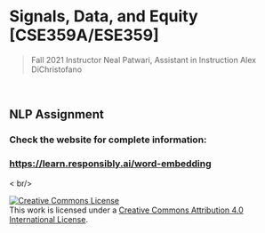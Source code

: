 #  Signals, Data, and Equity [CSE359A/ESE359]
> Fall 2021
> Instructor Neal Patwari, Assistant in Instruction Alex DiChristofano

<br/>

## NLP Assignment 

### Check the website for complete information:
### https://learn.responsibly.ai/word-embedding


< br/>

<a rel="license" href="http://creativecommons.org/licenses/by/4.0/"><img alt="Creative Commons License" style="border-width:0" src="https://i.creativecommons.org/l/by/4.0/88x31.png" /></a><br />This work is licensed under a <a rel="license" href="http://creativecommons.org/licenses/by/4.0/">Creative Commons Attribution 4.0 International License</a>.
